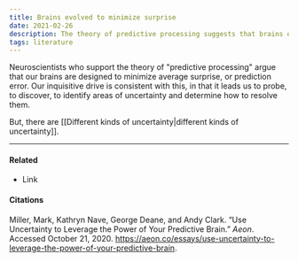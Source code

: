 ```yaml
---
title: Brains evolved to minimize surprise
date: 2021-02-26
description: The theory of predictive processing suggests that brains evolved to limit prediction error. 
tags: literature
---
```


Neuroscientists who support the theory of "predictive processing" argue that our brains are designed to minimize average surprise, or prediction error. Our inquisitive drive is consistent with this, in that it leads us to probe, to discover, to identify areas of uncertainty and determine how to resolve them.  

But, there are [[Different kinds of uncertainty|different kinds of uncertainty]].

---
#### Related
- Link

#### Citations
Miller, Mark, Kathryn Nave, George Deane, and Andy Clark. “Use Uncertainty to Leverage the Power of Your Predictive Brain.” *Aeon*. Accessed October 21, 2020. https://aeon.co/essays/use-uncertainty-to-leverage-the-power-of-your-predictive-brain.